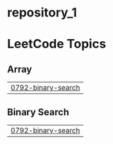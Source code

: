 # repository_1

<!---LeetCode Topics Start-->
# LeetCode Topics
## Array
|  |
| ------- |
| [0792-binary-search](https://github.com/shravyasrigande/repository_1/tree/master/0792-binary-search) |
## Binary Search
|  |
| ------- |
| [0792-binary-search](https://github.com/shravyasrigande/repository_1/tree/master/0792-binary-search) |
<!---LeetCode Topics End-->